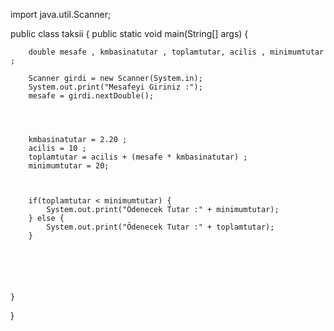 import java.util.Scanner;

public class taksii {
    public static void main(String[] args) {

        double mesafe , kmbasinatutar , toplamtutar, acilis , minimumtutar ;

        Scanner girdi = new Scanner(System.in);
        System.out.print("Mesafeyi Giriniz :");
        mesafe = girdi.nextDouble();




        kmbasinatutar = 2.20 ;
        acilis = 10 ;
        toplamtutar = acilis + (mesafe * kmbasinatutar) ;
        minimumtutar = 20;



        if(toplamtutar < minimumtutar) {
            System.out.print("Ödenecek Tutar :" + minimumtutar);
        } else {
            System.out.print("Ödenecek Tutar :" + toplamtutar);
        }






    }
}
